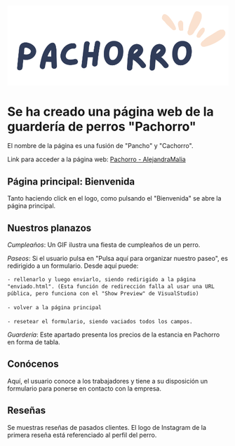 ![LogoPachorro](https://github.com/AlejandraMalia/p2/blob/main/src/resources/LogoPachorro.png)

# Se ha creado una página web de la guardería de perros "Pachorro"

El nombre de la página es una fusión de "Pancho" y "Cachorro".

Link para acceder a la página web: [Pachorro - AlejandraMalia](https://alejandramalia.github.io/p2/html/index.html#bienvenida)

## Página principal: Bienvenida

Tanto haciendo click en el logo, como pulsando el "Bienvenida" se abre la página principal. 

## Nuestros planazos
*Cumpleaños*: Un GIF ilustra una fiesta de cumpleaños de un perro.

*Paseos*: Si el usuario pulsa en "Pulsa aquí para organizar nuestro paseo", es redirigido a un formulario. Desde aquí puede: 

    - rellenarlo y luego enviarlo, siendo redirigido a la página "enviado.html". (Esta función de redirección falla al usar una URL pública, pero funciona con el "Show Preview" de VisualStudio)
    
    - volver a la página principal
    
    - resetear el formulario, siendo vaciados todos los campos.

*Guardería*: Este apartado presenta los precios de la estancia en Pachorro en forma de tabla.

    
## Conócenos

Aquí, el usuario conoce a los trabajadores y tiene a su disposición un formulario para ponerse en contacto con la empresa.


## Reseñas

Se muestras reseñas de pasados clientes. El logo de Instagram de la primera reseña está referenciado al perfil del perro.







